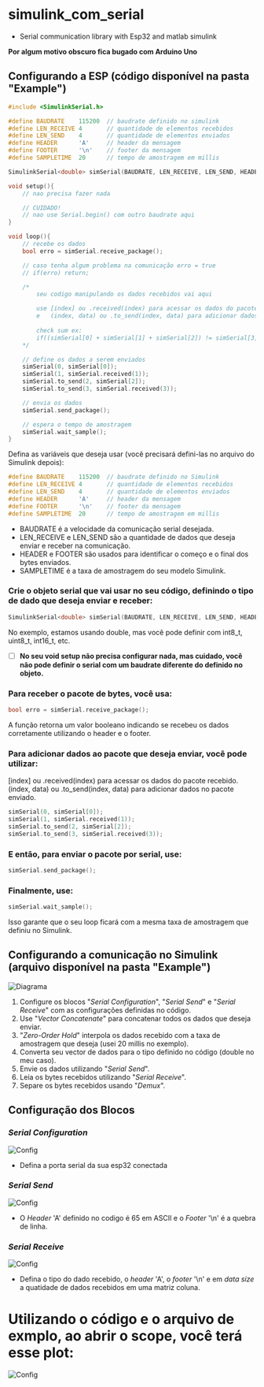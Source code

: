 # simulink_com_serial
 - Serial communication library with Esp32 and matlab simulink

**Por algum motivo obscuro fica bugado com Arduino Uno**

## Configurando a ESP (código disponível na pasta "Example")

```cpp
#include <SimulinkSerial.h>

#define BAUDRATE    115200  // baudrate definido no simulink
#define LEN_RECEIVE 4       // quantidade de elementos recebidos
#define LEN_SEND    4       // quantidade de elementos enviados
#define HEADER      'A'     // header da mensagem
#define FOOTER      '\n'    // footer da mensagem
#define SAMPLETIME  20      // tempo de amostragem em millis

SimulinkSerial<double> simSerial(BAUDRATE, LEN_RECEIVE, LEN_SEND, HEADER, FOOTER, SAMPLETIME);

void setup(){
    // nao precisa fazer nada

    // CUIDADO!
    // nao use Serial.begin() com outro baudrate aqui
}

void loop(){
    // recebe os dados
    bool erro = simSerial.receive_package();

    // caso tenha algum problema na comunicação erro = true
    // if(erro) return;

    /*
        seu codigo manipulando os dados recebidos vai aqui

        use [index] ou .received(index) para acessar os dados do pacote recebido
        e   (index, data) ou .to_send(index, data) para adicionar dados no pacote enviado
    
        check sum ex:
        if((simSerial[0] + simSerial[1] + simSerial[2]) != simSerial[3]) return;
    */

    // define os dados a serem enviados
    simSerial(0, simSerial[0]);
    simSerial(1, simSerial.received(1));
    simSerial.to_send(2, simSerial[2]);
    simSerial.to_send(3, simSerial.received(3));

    // envia os dados
    simSerial.send_package();

    // espera o tempo de amostragem
    simSerial.wait_sample();
}
```

Defina as variáveis que deseja usar (você precisará defini-las no arquivo do Simulink depois):

```cpp
#define BAUDRATE    115200  // baudrate definido no Simulink
#define LEN_RECEIVE 4       // quantidade de elementos recebidos
#define LEN_SEND    4       // quantidade de elementos enviados
#define HEADER      'A'     // header da mensagem
#define FOOTER      '\n'    // footer da mensagem
#define SAMPLETIME  20      // tempo de amostragem em millis
```

- BAUDRATE é a velocidade da comunicação serial desejada.
- LEN_RECEIVE e LEN_SEND são a quantidade de dados que deseja enviar e receber na comunicação.
- HEADER e FOOTER são usados para identificar o começo e o final dos bytes enviados.
- SAMPLETIME é a taxa de amostragem do seu modelo Simulink.

### Crie o objeto serial que vai usar no seu código, definindo o tipo de dado que deseja enviar e receber:

```cpp
SimulinkSerial<double> simSerial(BAUDRATE, LEN_RECEIVE, LEN_SEND, HEADER, FOOTER, SAMPLETIME);
```
No exemplo, estamos usando double, mas você pode definir com int8_t, uint8_t, int16_t, etc.

- [ ] **No seu void setup não precisa configurar nada, mas cuidado, você não pode definir o serial com um baudrate diferente do definido no objeto.**

### Para receber o pacote de bytes, você usa:
```cpp
bool erro = simSerial.receive_package();
```
A função retorna um valor booleano indicando se recebeu os dados corretamente utilizando o header e o footer.

### Para adicionar dados ao pacote que deseja enviar, você pode utilizar:

[index] ou .received(index) para acessar os dados do pacote recebido.
(index, data) ou .to_send(index, data) para adicionar dados no pacote enviado.

```cpp
simSerial(0, simSerial[0]);
simSerial(1, simSerial.received(1));
simSerial.to_send(2, simSerial[2]);
simSerial.to_send(3, simSerial.received(3));
```

### E então, para enviar o pacote por serial, use:

```cpp
simSerial.send_package();
```

### Finalmente, use:

```cpp
simSerial.wait_sample();
```
Isso garante que o seu loop ficará com a mesma taxa de amostragem que definiu no Simulink.

## Configurando a comunicação no Simulink (arquivo disponível na pasta "Example")

![Diagrama](imagens/matlab_diagram.png)

1. Configure os blocos "*Serial Configuration*", "*Serial Send*" e "*Serial Receive*" com as configurações definidas no código.
2. Use "*Vector Concatenate*" para concatenar todos os dados que deseja enviar.
3. "*Zero-Order Hold*" interpola os dados recebido com a taxa de amostragem que deseja (usei 20 millis no exemplo).
4. Converta seu vector de dados para o tipo definido no código (double no meu caso).
5. Envie os dados utilizando "*Serial Send*".
6. Leia os bytes recebidos utilizando "*Serial Receive*".
7. Separe os bytes recebidos usando "*Demux*".

## Configuração dos Blocos

### *Serial Configuration*
![Config](imagens/config_serial.png)

- Defina a porta serial da sua esp32 conectada

### *Serial Send*
![Config](imagens/com_send.png)

- O *Header* 'A' definido no codigo é 65 em ASCII e o *Footer* '\n' é a quebra de linha.

### *Serial Receive*
![Config](imagens/com_receive.png)

- Defina o tipo do dado recebido, o *header* 'A', o *footer* '\n' e em *data size* a quatidade de dados recebidos em uma matriz coluna.

# Utilizando o código e o arquivo de exmplo, ao abrir o scope, você terá esse plot:
![Config](imagens/plot_ex.png)
